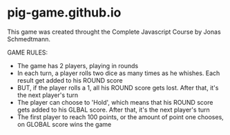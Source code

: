 # pig-game.github.io

This game was created throught the Complete Javascript Course by Jonas Schmedtmann.

GAME RULES:

- The game has 2 players, playing in rounds
- In each turn, a player rolls two dice as many times as he whishes. Each result get added to his ROUND score
- BUT, if the player rolls a 1, all his ROUND score gets lost. After that, it's the next player's turn
- The player can choose to 'Hold', which means that his ROUND score gets added to his GLBAL score. After that, it's the next player's turn
- The first player to reach 100 points, or the amount of point one chooses, on GLOBAL score wins the game
